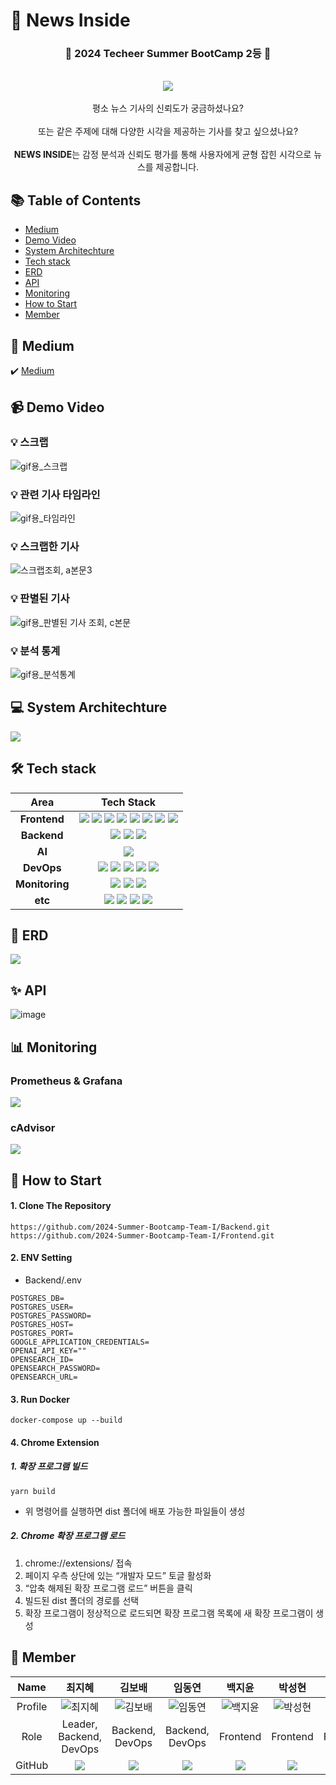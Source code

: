 # 📰 News Inside
### <p align = center>🎉 2024 Techeer Summer BootCamp 2등 🎉</p>
<div align=center>
<br><img src="https://github.com/user-attachments/assets/703ba407-91a9-434f-879a-cacb1ee1e24f">
  <br><br>평소 뉴스 기사의 신뢰도가 궁금하셨나요?
  <br><br>또는 같은 주제에 대해 다양한 시각을 제공하는 기사를 찾고 싶으셨나요? 
  <br><br><b>NEWS INSIDE</b>는 감정 분석과 신뢰도 평가를 통해 사용자에게 균형 잡힌 시각으로 뉴스를 제공합니다.

</div>

## 📚 Table of Contents
- [Medium](#-Medium)
- [Demo Video](#-Demo-Video)
- [System Architechture](#-System-Architechture)
- [Tech stack](#-Tech-Stack)
- [ERD](#-ERD)
- [API](#-API)
- [Monitoring](#-Monitoring)
- [How to Start](#-How-to-Start)
- [Member](#-Member)

## 📑 Medium
✔️ [Medium](https://medium.com/@cndgml707/2024-summer-silicon-valley-bootcamp-news-inside-80e37510814b)

## 📹 Demo Video
### 💡 스크랩
![gif용_스크랩](https://github.com/user-attachments/assets/839efc4a-b24e-4ef5-b226-e586576f066a)


### 💡 관련 기사 타임라인
![gif용_타임라인](https://github.com/user-attachments/assets/974220c2-53aa-48aa-956b-0d3571384040)


### 💡 스크랩한 기사
![스크랩조회, a본문3](https://github.com/user-attachments/assets/26c7a680-3453-4850-8d70-b64a1eaef8a9)


### 💡 판별된 기사
![gif용_판별된 기사 조회, c본문 ](https://github.com/user-attachments/assets/af48a406-dd5c-4e9d-a92e-71eb81d840ae)


### 💡 분석 통계
![gif용_분석통계](https://github.com/user-attachments/assets/dd31aef7-3a94-48b5-bce5-180e62b8e0f3)



## 💻 System Architechture
<img src="https://github.com/user-attachments/assets/dcf1b700-d381-46c9-b32f-07dc720252bd">

## 🛠️ Tech stack

|Area|Tech Stack|
|:---:|:---:|
|<b>Frontend</b>|<img src="https://img.shields.io/badge/react-61DAFB?style=for-the-badge&logo=react&logoColor=black"> <img src="https://img.shields.io/badge/typescript-%23007ACC.svg?style=for-the-badge&logo=typescript&logoColor=white"> <img src="https://img.shields.io/badge/vite-%23646CFF.svg?style=for-the-badge&logo=vite&logoColor=white"> <img src="https://img.shields.io/badge/Tailwind CSS-06B6D4?style=for-the-badge&logo=Tailwind CSS&logoColor=white"> <img src="https://img.shields.io/badge/D3.js-F9A03C?style=for-the-badge&logo=D3.js&logoColor=white"/> <img src="https://img.shields.io/badge/reactquery-FF4154?style=for-the-badge&logo=reactquery&logoColor=white" /> <img src="https://img.shields.io/badge/ESLint-4B32C3?style=for-the-badge&logo=ESLint&logoColor=white"> <img src="https://img.shields.io/badge/Prettier-FFCC00?style=for-the-badge&logo=prettier&logoColor=white">|
|<b>Backend</b>|<img src="https://img.shields.io/badge/django-%23092E20.svg?style=for-the-badge&logo=django&logoColor=white"> <img src="https://img.shields.io/badge/DJANGO-REST-ff1709?style=for-the-badge&logo=django&logoColor=white&color=ff1709&labelColor=gray"> <img src="https://img.shields.io/badge/postgres-%23316192.svg?style=for-the-badge&logo=postgresql&logoColor=white"> |
|<b>AI</b>|<img src="https://img.shields.io/badge/chatGPT-74aa9c?style=for-the-badge&logo=openai&logoColor=white">|
|<b>DevOps</b>|<img src="https://img.shields.io/badge/nginx-%23009639.svg?style=for-the-badge&logo=nginx&logoColor=white"> <img src="https://img.shields.io/badge/docker-2496ED?style=for-the-badge&logo=docker&logoColor=white"> <img src="https://img.shields.io/badge/Amazon_EC2-FF9900?style=for-the-badge&logo=Amazon-EC2&logoColor=black"> <img src="https://img.shields.io/badge/gunicorn-%298729.svg?style=for-the-badge&logo=gunicorn&logoColor=white"> <img src="https://img.shields.io/badge/github%20actions-%232671E5.svg?style=for-the-badge&logo=githubactions&logoColor=white">| 
|<b>Monitoring</b>|<img src="https://img.shields.io/badge/Prometheus-E6522C?style=for-the-badge&logo=Prometheus&logoColor=white"> <img src="https://img.shields.io/badge/grafana-%23F46800.svg?style=for-the-badge&logo=grafana&logoColor=white"> <img src="https://img.shields.io/badge/cadvisor-2196F3?style=for-the-badge&logo=cadvisor&logoColor=white"> |
|<b>etc</b>|<img src="https://img.shields.io/badge/Slack-4A154B?style=for-the-badge&logo=slack&logoColor=white"> <img src="https://img.shields.io/badge/Notion-%23000000.svg?style=for-the-badge&logo=notion&logoColor=white"> <img src="https://img.shields.io/badge/figma-%23F24E1E.svg?style=for-the-badge&logo=figma&logoColor=white"> <img src="https://img.shields.io/badge/-Swagger-%23Clojure?style=for-the-badge&logo=swagger&logoColor=white">|

## 💾 ERD
<img src="https://github.com/user-attachments/assets/b049273a-43a4-48ed-86b1-0b789d8397c1">

## ✨ API
![image](https://github.com/user-attachments/assets/854e6e59-9c5a-4b42-bb1d-9534d3413035)

## 📊 Monitoring
### Prometheus & Grafana
<img src="https://github.com/user-attachments/assets/123397a4-e78f-469b-b332-dbd4ac514d71">

### cAdvisor
<img src="https://github.com/user-attachments/assets/89f3a022-aef7-4271-acd6-005bea963012">

## 🚀 How to Start
#### 1. Clone The Repository
```
https://github.com/2024-Summer-Bootcamp-Team-I/Backend.git
https://github.com/2024-Summer-Bootcamp-Team-I/Frontend.git
```
#### 2. ENV Setting
- Backend/.env
```
POSTGRES_DB=
POSTGRES_USER=
POSTGRES_PASSWORD=
POSTGRES_HOST=
POSTGRES_PORT=
GOOGLE_APPLICATION_CREDENTIALS=
OPENAI_API_KEY=""
OPENSEARCH_ID=
OPENSEARCH_PASSWORD=
OPENSEARCH_URL=
```
#### 3. Run Docker
```
docker-compose up --build
```
#### 4. Chrome Extension
##### 1. 확장 프로그램 빌드
```
yarn build
```
  - 위 명령어를 실행하면 dist 폴더에 배포 가능한 파일들이 생성
##### 2. Chrome 확장 프로그램 로드
  1. chrome://extensions/ 접속
  2. 페이지 우측 상단에 있는 “개발자 모드” 토글 활성화
  3. “압축 해제된 확장 프로그램 로드” 버튼을 클릭
  4. 빌드된 dist 폴더의 경로를 선택
  5. 확장 프로그램이 정상적으로 로드되면 확장 프로그램 목록에 새 확장 프로그램이 생성

## 👥 Member

|Name|최지혜|김보배|임동연|백지윤|박성현|한승곤|
|:---:|:---:|:---:|:---:|:---:|:---:|:---:|
|Profile|![최지혜](https://github.com/user-attachments/assets/5b27840c-9429-41cb-8bee-bd36cc371180)|![김보배](https://github.com/user-attachments/assets/6e7b12e0-47f2-42f5-9e48-43806372c10d)|![임동연](https://github.com/user-attachments/assets/92615d5a-c8e9-4bfe-9800-f01833c11627)|![백지윤](https://github.com/user-attachments/assets/b28051e5-a75b-4101-95b4-6814ac84a366)|![박성현](https://github.com/user-attachments/assets/536deac2-a19e-4437-8593-8caefa059ecc)|![한승곤](https://github.com/user-attachments/assets/faba8d19-f08a-4c10-86d4-2d1147cad1f0)|
|Role|Leader, Backend, DevOps|Backend, DevOps|Backend, DevOps|Frontend|Frontend|Frontend|
|GitHub|<a href="https://github.com/jihye1006"><img src="http://img.shields.io/badge/jihye1006-green?style=social&logo=github"/></a>|<a href="https://github.com/Kimbobae1"><img src="http://img.shields.io/badge/Kimbobae1-green?style=social&logo=github"/></a>|<a href="https://github.com/caosisa"><img src="http://img.shields.io/badge/caosisa-green?style=social&logo=github"/></a>|<a href="https://github.com/baekjiyun"><img src="http://img.shields.io/badge/baekjiyun-green?style=social&logo=github"/></a>|<a href="https://github.com/NightStar96"><img src="http://img.shields.io/badge/NightStar96-green?style=social&logo=github"/></a>|<a href="https://github.com/invalidhuman"><img src="http://img.shields.io/badge/invalidhuman-green?style=social&logo=github"/></a>|
